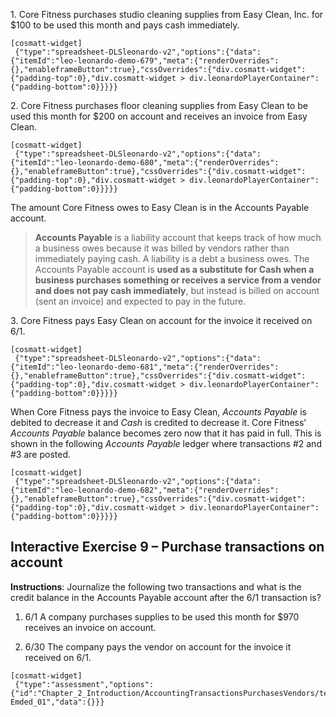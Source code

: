1\. Core Fitness purchases studio cleaning supplies from Easy Clean, Inc. for $100 to be used this month and pays cash immediately.

```
[cosmatt-widget]
 {"type":"spreadsheet-DLSleonardo-v2","options":{"data":{"itemId":"leo-leonardo-demo-679","meta":{"renderOverrides":{},"enableframeButton":true},"cssOverrides":{"div.cosmatt-widget":{"padding-top":0},"div.cosmatt-widget > div.leonardoPlayerContainer":{"padding-bottom":0}}}}} 
```

2\. Core Fitness purchases floor cleaning supplies from Easy Clean to be used this month for $200 on account and receives an invoice from Easy Clean.

```
[cosmatt-widget]
 {"type":"spreadsheet-DLSleonardo-v2","options":{"data":{"itemId":"leo-leonardo-demo-680","meta":{"renderOverrides":{},"enableframeButton":true},"cssOverrides":{"div.cosmatt-widget":{"padding-top":0},"div.cosmatt-widget > div.leonardoPlayerContainer":{"padding-bottom":0}}}}} 
```

The amount Core Fitness owes to Easy Clean is in the Accounts Payable account.  

> **Accounts Payable** is a liability account that keeps track of how much a business owes because it was billed by vendors rather than immediately paying cash. A liability is a debt a business owes. The Accounts Payable account is **used as a substitute for Cash when a business purchases something or receives a service from a vendor and does not pay cash immediately**, but instead is billed on account (sent an invoice) and expected to pay in the future.

3\. Core Fitness pays Easy Clean on account for the invoice it received on 6/1.

```
[cosmatt-widget]
 {"type":"spreadsheet-DLSleonardo-v2","options":{"data":{"itemId":"leo-leonardo-demo-681","meta":{"renderOverrides":{},"enableframeButton":true},"cssOverrides":{"div.cosmatt-widget":{"padding-top":0},"div.cosmatt-widget > div.leonardoPlayerContainer":{"padding-bottom":0}}}}} 
```

When Core Fitness pays the invoice to Easy Clean, *Accounts Payable* is debited to decrease it and *Cash* is credited to decrease it. Core Fitness’ *Accounts Payable* balance becomes zero now that it has paid in full. This is shown in the following *Accounts Payable* ledger where transactions \#2 and \#3 are posted.

```
[cosmatt-widget]
 {"type":"spreadsheet-DLSleonardo-v2","options":{"data":{"itemId":"leo-leonardo-demo-682","meta":{"renderOverrides":{},"enableframeButton":true},"cssOverrides":{"div.cosmatt-widget":{"padding-top":0},"div.cosmatt-widget > div.leonardoPlayerContainer":{"padding-bottom":0}}}}} 
```

## Interactive Exercise 9 – Purchase transactions on account

**Instructions**: Journalize the following two transactions and what is the credit balance in the Accounts Payable account after the 6/1 transaction is?

1.  6/1 A company purchases supplies to be used this month for $970 receives an invoice on account.

2.  6/30 The company pays the vendor on account for the invoice it received on 6/1.

```
[cosmatt-widget]
 {"type":"assessment","options":{"id":"Chapter_2_Introduction/AccountingTransactionsPurchasesVendors/test-Emded_01","data":{}}} 
```

